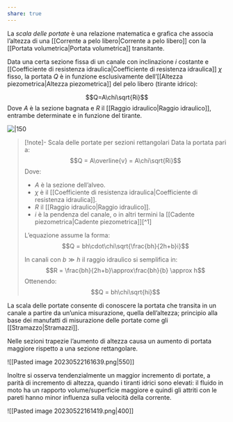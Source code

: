 ```yaml
---
share: true
---
```

La *scala delle portate* è una relazione matematica e grafica che associa l’altezza di una [[Corrente a pelo libero|Corrente a pelo libero]] con la [[Portata volumetrica|Portata volumetrica]] transitante.

Data una certa sezione fissa di un canale con inclinazione $i$ costante e [[Coefficiente di resistenza idraulica|Coefficiente di resistenza idraulica]] $\chi$ fisso, la portata $Q$ è in funzione esclusivamente dell’[[Altezza piezometrica|Altezza piezometrica]] del pelo libero (tirante idrico):

$$Q=A\chi\sqrt{Ri}$$
Dove $A$ è la sezione bagnata e $R$ il [[Raggio idraulico|Raggio idraulico]], entrambe determinate e in funzione del tirante.


![|150](8ede79f88d3f51e5761d858b8887ae81_MD5%201.png)

> [!note]- Scala delle portate per sezioni rettangolari
> Data la portata pari a:
> $$Q = A\overline{v} = A\chi\sqrt{Ri}$$
> Dove:
> - $A$ è la sezione dell’alveo.
> - $\chi$ è il [[Coefficiente di resistenza idraulica|Coefficiente di resistenza idraulica]].
> - $R$ il [[Raggio idraulico|Raggio idraulico]].
> - $i$ è la pendenza del canale, o in altri termini la [[Cadente piezometrica|Cadente piezometrica]][^1]
> 
> L’equazione assume la forma:
> $$Q = bh\cdot\chi\sqrt{\frac{bh}{2h+b}i}$$
> 
> In canali con $b \gg h$ il raggio idraulico si semplifica in:
> $$R = \frac{bh}{2h+b}\approx\frac{bh}{b} \approx h$$
> Ottenendo:
> $$Q = bh\chi\sqrt{hi}$$
>

La scala delle portate consente di conoscere la portata che transita in un canale a partire da un’unica misurazione, quella dell’altezza; principio alla base dei manufatti di misurazione delle portate come gli [[Stramazzo|Stramazzi]].

Nelle sezioni trapezie l’aumento di altezza causa un aumento di portata maggiore rispetto a una sezione rettangolare.

![[Pasted image 20230522161639.png|550]]

Inoltre si osserva tendenzialmente un maggior incremento di portate, a parità di incremento di altezza, quando i tiranti idrici sono elevati: il fluido in moto ha un rapporto volume/superficie maggiore e quindi gli attriti con le pareti hanno minor influenza sulla velocità della corrente.

![[Pasted image 20230522161419.png|400]]
